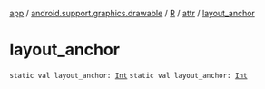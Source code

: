 [app](../../../index.md) / [android.support.graphics.drawable](../../index.md) / [R](../index.md) / [attr](index.md) / [layout_anchor](./layout_anchor.md)

# layout_anchor

`static val layout_anchor: `[`Int`](https://kotlinlang.org/api/latest/jvm/stdlib/kotlin/-int/index.html)
`static val layout_anchor: `[`Int`](https://kotlinlang.org/api/latest/jvm/stdlib/kotlin/-int/index.html)